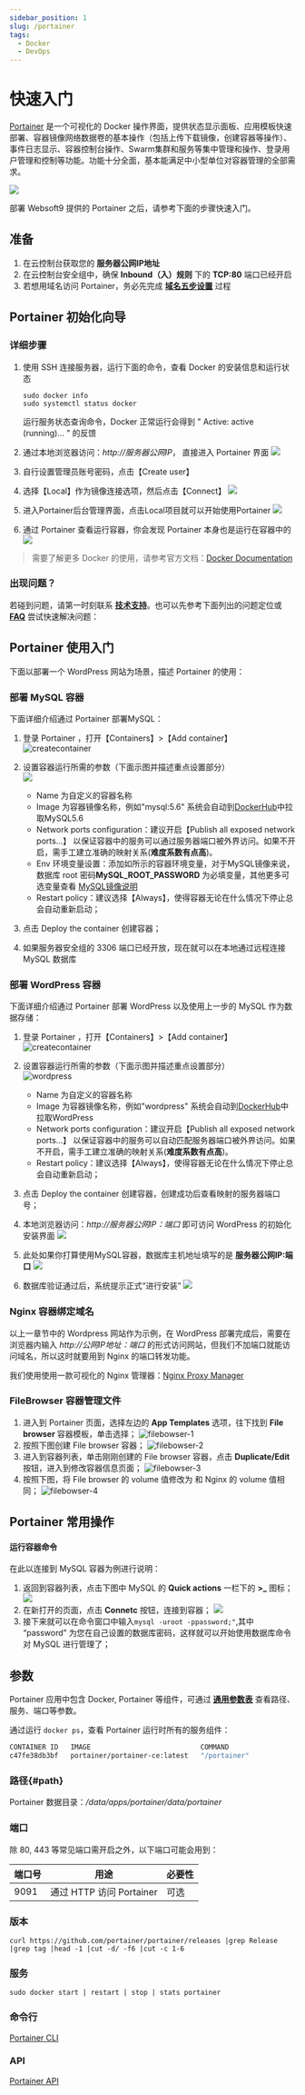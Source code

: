 ```yaml
---
sidebar_position: 1
slug: /portainer
tags:
  - Docker
  - DevOps
---
```


# 快速入门

[Portainer](https://www.portainer.io) 是一个可视化的 Docker 操作界面，提供状态显示面板、应用模板快速部署、容器镜像网络数据卷的基本操作（包括上传下载镜像，创建容器等操作）、事件日志显示、容器控制台操作、Swarm集群和服务等集中管理和操作、登录用户管理和控制等功能。功能十分全面，基本能满足中小型单位对容器管理的全部需求。

![](https://libs.websoft9.com/Websoft9/DocsPicture/zh/docker/portainer/portainer-sc001-websoft9.png)

部署 Websoft9 提供的 Portainer 之后，请参考下面的步骤快速入门。


## 准备

1. 在云控制台获取您的 **服务器公网IP地址** 
2. 在云控制台安全组中，确保 **Inbound（入）规则** 下的 **TCP:80** 端口已经开启
3. 若想用域名访问  Portainer，务必先完成 **[域名五步设置](./administrator/domain_step)** 过程

## Portainer 初始化向导

### 详细步骤

1. 使用 SSH 连接服务器，运行下面的命令，查看 Docker 的安装信息和运行状态
   ```
   sudo docker info
   sudo systemctl status docker
   ```
   运行服务状态查询命令，Docker 正常运行会得到 " Active: active (running)... " 的反馈

2. 通过本地浏览器访问：*http://服务器公网IP*， 直接进入 Portainer 界面
   ![](http://libs.websoft9.com/Websoft9/DocsPicture/zh/docker/portainer/portainer-login-websoft9.png)

3. 自行设置管理员账号密码，点击【Create user】

4. 选择【Local】作为镜像连接选项，然后点击【Connect】
   ![](http://libs.websoft9.com/Websoft9/DocsPicture/zh/docker/portainer/portainer-loginconnect-websoft9.png)

5. 进入Portainer后台管理界面，点击Local项目就可以开始使用Portainer
   ![](http://libs.websoft9.com/Websoft9/DocsPicture/zh/docker/portainer/portainer-bkselect-websoft9.png)

6. 通过 Portainer 查看运行容器，你会发现 Portainer 本身也是运行在容器中的
   ![](http://libs.websoft9.com/Websoft9/DocsPicture/zh/docker/portainer/portainer-pcontainer-websoft9.png)

> 需要了解更多 Docker 的使用，请参考官方文档：[Docker Documentation](https://docs.docker.com/)

### 出现问题？

若碰到问题，请第一时刻联系 **[技术支持](./helpdesk)**。也可以先参考下面列出的问题定位或  **[FAQ](./faq#setup)** 尝试快速解决问题：

## Portainer 使用入门

下面以部署一个 WordPress 网站为场景，描述 Portainer 的使用：  

### 部署 MySQL 容器

下面详细介绍通过 Portainer 部署MySQL：

1. 登录 Portainer ，打开【Containers】>【Add container】
    ![createcontainer](http://libs.websoft9.com/Websoft9/DocsPicture/zh/potainer/portainer-addcontainer-websoft9.png)

2. 设置容器运行所需的参数（下面示图并描述重点设置部分）   
   ![](http://libs.websoft9.com/Websoft9/DocsPicture/zh/potainer/portainer-mysql-websoft9.png)

   * Name 为自定义的容器名称
   * Image 为容器镜像名称，例如"mysql:5.6" 系统会自动到[DockerHub](https://hub.docker.com/)中拉取MySQL5.6
   * Network ports configuration：建议开启【Publish all exposed network ports...】 以保证容器中的服务可以通过服务器端口被外界访问。如果不开启，需手工建立准确的映射关系(**难度系数有点高**)。
   * Env 环境变量设置：添加如所示的容器环境变量，对于MySQL镜像来说，数据库 root 密码**MySQL_ROOT_PASSWORD** 为必填变量，其他更多可选变量查看 [ MySQL镜像说明](https://hub.docker.com/_/mysql)
   * Restart policy：建议选择【Always】，使得容器无论在什么情况下停止总会自动重新启动；

3. 点击 Deploy the container 创建容器；
    
4. 如果服务器安全组的 3306 端口已经开放，现在就可以在本地通过远程连接 MySQL 数据库

### 部署 WordPress 容器

下面详细介绍通过 Portainer 部署 WordPress 以及使用上一步的 MySQL 作为数据存储：

1. 登录 Portainer ，打开【Containers】>【Add container】
   ![createcontainer](http://libs.websoft9.com/Websoft9/DocsPicture/zh/potainer/portainer-addcontainer-websoft9.png)

2. 设置容器运行所需的参数（下面示图并描述重点设置部分）   
   ![wordpress](http://libs.websoft9.com/Websoft9/DocsPicture/zh/potainer/portainer-wordpress-websoft9.png)

   * Name 为自定义的容器名称
   * Image 为容器镜像名称，例如"wordpress" 系统会自动到[DockerHub](https://hub.docker.com/)中拉取WordPress
   * Network ports configuration：建议开启【Publish all exposed network ports...】 以保证容器中的服务可以自动匹配服务器端口被外界访问。如果不开启，需手工建立准确的映射关系(**难度系数有点高**)。
   * Restart policy：建议选择【Always】，使得容器无论在什么情况下停止总会自动重新启动；

3. 点击 Deploy the container 创建容器，创建成功后查看映射的服务器端口号；
    
4. 本地浏览器访问：*http://服务器公网IP：端口* 即可访问 WordPress 的初始化安装界面
    ![](http://libs.websoft9.com/Websoft9/DocsPicture/zh/potainer/portainer-startinstall-1-websoft9.png)

5. 此处如果你打算使用MySQL容器，数据库主机地址填写的是 **服务器公网IP:端口**
    ![](http://libs.websoft9.com/Websoft9/DocsPicture/zh/potainer/portainer-startinstall-2-websoft9.png)

6. 数据库验证通过后，系统提示正式“进行安装” 
  ![](http://libs.websoft9.com/Websoft9/DocsPicture/zh/wordpress/wordpress-install003-websoft9.png)


### Nginx 容器绑定域名

以上一章节中的 Wordpress 网站作为示例，在 WordPress 部署完成后，需要在浏览器内输入 *http://公网IP地址：端口* 的形式访问网站，但我们不加端口就能访问域名，所以这时就要用到 Nginx 的端口转发功能。  

我们使用使用一款可视化的 Nginx 管理器：[Nginx Proxy Manager](https://hub.docker.com/r/jc21/nginx-proxy-manager)


### FileBrowser 容器管理文件

1. 进入到 Portainer 页面，选择左边的 **App Templates** 选项，往下找到 **File browser** 容器模板，单击选择；
    ![filebowser-1](http://libs.websoft9.com/Websoft9/DocsPicture/zh/potainer/portainer-filebrowser-1-websoft9.png)
2. 按照下图创建 File browser 容器；
    ![filebowser-2](http://libs.websoft9.com/Websoft9/DocsPicture/zh/potainer/portainer-filebrowser-2-websoft9.png)
3. 进入到容器列表，单击刚刚创建的 File browser 容器，点击 **Duplicate/Edit** 按钮，进入到修改容器信息页面；
    ![filebowser-3](http://libs.websoft9.com/Websoft9/DocsPicture/zh/potainer/portainer-filebrowser-3-websoft9.png)
4. 按照下图，将 File browser 的 volume 值修改为 和 Nginx 的 volume 值相同；
    ![filebowser-4](http://libs.websoft9.com/Websoft9/DocsPicture/zh/potainer/portainer-filebrowser-4-websoft9.png)

## Portainer 常用操作

#### 运行容器命令

在此以连接到 MySQL 容器为例进行说明：

1. 返回到容器列表，点击下图中 MySQL 的 **Quick actions** 一栏下的 **>_** 图标；
    ![](http://libs.websoft9.com/Websoft9/DocsPicture/zh/potainer/portainer-containerlist-websoft9.png)
2. 在新打开的页面，点击 **Connetc** 按钮，连接到容器；
    ![](http://libs-websoft9-com.oss-cn-qingdao.aliyuncs.com/Websoft9/DocsPicture/zh/potainer/portainer-createdatabase-websoft9.png)
3. 接下来就可以在命令窗口中输入```mysql -uroot -ppassword;"```,其中 “password” 为您在自己设置的数据库密码，这样就可以开始使用数据库命令对 MySQL 进行管理了；


## 参数

Portainer 应用中包含 Docker, Portainer 等组件，可通过 **[通用参数表](./administrator/parameter)** 查看路径、服务、端口等参数。 

通过运行 `docker ps`，查看 Portainer 运行时所有的服务组件：   

```bash
CONTAINER ID   IMAGE                           COMMAND                  CREATED        STATUS                  PORTS                                                                               NAMES
c47fe38db3bf   portainer/portainer-ce:latest   "/portainer"             2 months ago   Up 13 days              8000/tcp, 9443/tcp, 0.0.0.0:9091->9000/tcp, :::9091->9000/tcp                       portainer
```

### 路径{#path}

Portainer 数据目录：*/data/apps/portainer/data/portainer*   

### 端口

除 80, 443 等常见端口需开启之外，以下端口可能会用到：  

| 端口号 | 用途                                          | 必要性 |
| ------ | --------------------------------------------- | ------ |
| 9091  | 通过 HTTP 访问 Portainer  | 可选   |

### 版本

```shell
curl https://github.com/portainer/portainer/releases |grep Release |grep tag |head -1 |cut -d/ -f6 |cut -c 1-6
```

### 服务

```shell
sudo docker start | restart | stop | stats portainer
```

### 命令行

[Portainer CLI](https://docs.portainer.io/v/ce-2.9/advanced/cli)

### API

[Portainer API](https://docs.portainer.io/v/ce-2.9/api/docs)
